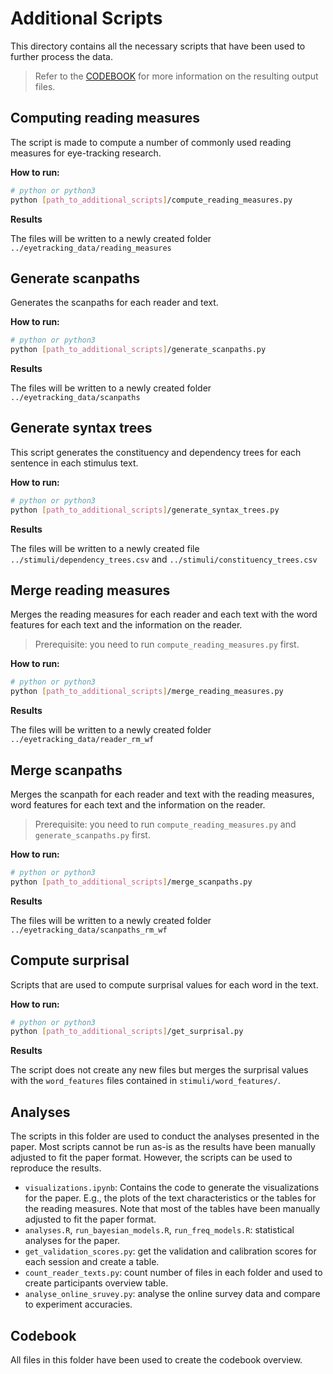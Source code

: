 # Additional Scripts

This directory contains all the necessary scripts that have been used to further process the data. 

> Refer to the [CODEBOOK](../CODEBOOK.md) for more information on the resulting output files.


## Computing reading measures

The script is made to compute a number of commonly used reading measures for eye-tracking research.

**How to run:**
 ```bash
 # python or python3
 python [path_to_additional_scripts]/compute_reading_measures.py
 ```

 **Results**

 The files will be written to a newly created folder ``../eyetracking_data/reading_measures``


## Generate scanpaths

Generates the scanpaths for each reader and text.

**How to run:**
 ```bash
 # python or python3
 python [path_to_additional_scripts]/generate_scanpaths.py
 ```

 **Results**

 The files will be written to a newly created folder ``../eyetracking_data/scanpaths``

## Generate syntax trees

This script generates the constituency and dependency trees for each sentence in each stimulus text.

**How to run:**
 ```bash
 # python or python3
 python [path_to_additional_scripts]/generate_syntax_trees.py
 ```

 **Results**

 The files will be written to a newly created file ``../stimuli/dependency_trees.csv`` and ``../stimuli/constituency_trees.csv``

## Merge reading measures

Merges the reading measures for each reader and each text with the word features for each text and the information on the reader.
> Prerequisite: you need to run `compute_reading_measures.py` first.


**How to run:**
 ```bash
 # python or python3
 python [path_to_additional_scripts]/merge_reading_measures.py
 ```

 **Results**

 The files will be written to a newly created folder ``../eyetracking_data/reader_rm_wf``

## Merge scanpaths

Merges the scanpath for each reader and text with the reading measures, word features for each text and the information on the reader.
> Prerequisite: you need to run `compute_reading_measures.py` and `generate_scanpaths.py` first.


**How to run:**
 ```bash
 # python or python3
 python [path_to_additional_scripts]/merge_scanpaths.py
 ```

 **Results**

 The files will be written to a newly created folder ``../eyetracking_data/scanpaths_rm_wf``

## Compute surprisal

Scripts that are used to compute surprisal values for each word in the text.

**How to run:**
 ```bash
 # python or python3
 python [path_to_additional_scripts]/get_surprisal.py
 ```

 **Results**

 The script does not create any new files but merges the surprisal values with the `word_features` files contained in
 `stimuli/word_features/`.

## Analyses
The scripts in this folder are used to conduct the analyses presented in the paper. Most scripts cannot be run as-is as the
results have been manually adjusted to fit the paper format. However, the scripts can be used to reproduce the results.

* `visualizations.ipynb`: Contains the code to generate the visualizations for the paper. E.g., the plots of the text characteristics
or the tables for the reading measures. Note that most of the tables have been manually adjusted to fit the paper format.
* `analyses.R`, `run_bayesian_models.R`, `run_freq_models.R`: statistical analyses for the paper.
* `get_validation_scores.py`: get the validation and calibration scores for each session and create a table.
* `count_reader_texts.py`: count number of files in each folder and used to create participants overview table.
* `analyse_online_sruvey.py`: analyse the online survey data and compare to experiment accuracies.

## Codebook
All files in this folder have been used to create the codebook overview.

